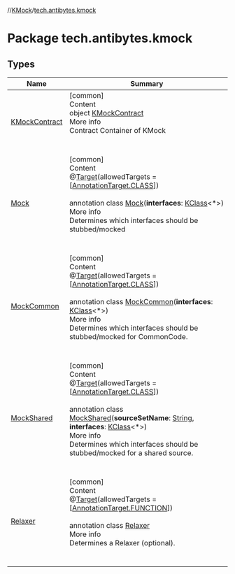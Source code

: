 //[KMock](../../index.md)/[tech.antibytes.kmock](index.md)



# Package tech.antibytes.kmock


## Types

|  Name |  Summary |
|---|---|
| <a name="tech.antibytes.kmock/KMockContract///PointingToDeclaration/"></a>[KMockContract](-k-mock-contract/index.md)| <a name="tech.antibytes.kmock/KMockContract///PointingToDeclaration/"></a>[common]  <br>Content  <br>object [KMockContract](-k-mock-contract/index.md)  <br>More info  <br>Contract Container of KMock  <br><br><br>|
| <a name="tech.antibytes.kmock/Mock///PointingToDeclaration/"></a>[Mock](-mock/index.md)| <a name="tech.antibytes.kmock/Mock///PointingToDeclaration/"></a>[common]  <br>Content  <br>@[Target](https://kotlinlang.org/api/latest/jvm/stdlib/kotlin.annotation/-target/index.html)(allowedTargets = [[AnnotationTarget.CLASS](https://kotlinlang.org/api/latest/jvm/stdlib/kotlin.annotation/-annotation-target/-c-l-a-s-s/index.html)])  <br>  <br>annotation class [Mock](-mock/index.md)(**interfaces**: [KClass](https://kotlinlang.org/api/latest/jvm/stdlib/kotlin.reflect/-k-class/index.html)<*>)  <br>More info  <br>Determines which interfaces should be stubbed/mocked  <br><br><br>|
| <a name="tech.antibytes.kmock/MockCommon///PointingToDeclaration/"></a>[MockCommon](-mock-common/index.md)| <a name="tech.antibytes.kmock/MockCommon///PointingToDeclaration/"></a>[common]  <br>Content  <br>@[Target](https://kotlinlang.org/api/latest/jvm/stdlib/kotlin.annotation/-target/index.html)(allowedTargets = [[AnnotationTarget.CLASS](https://kotlinlang.org/api/latest/jvm/stdlib/kotlin.annotation/-annotation-target/-c-l-a-s-s/index.html)])  <br>  <br>annotation class [MockCommon](-mock-common/index.md)(**interfaces**: [KClass](https://kotlinlang.org/api/latest/jvm/stdlib/kotlin.reflect/-k-class/index.html)<*>)  <br>More info  <br>Determines which interfaces should be stubbed/mocked for CommonCode.  <br><br><br>|
| <a name="tech.antibytes.kmock/MockShared///PointingToDeclaration/"></a>[MockShared](-mock-shared/index.md)| <a name="tech.antibytes.kmock/MockShared///PointingToDeclaration/"></a>[common]  <br>Content  <br>@[Target](https://kotlinlang.org/api/latest/jvm/stdlib/kotlin.annotation/-target/index.html)(allowedTargets = [[AnnotationTarget.CLASS](https://kotlinlang.org/api/latest/jvm/stdlib/kotlin.annotation/-annotation-target/-c-l-a-s-s/index.html)])  <br>  <br>annotation class [MockShared](-mock-shared/index.md)(**sourceSetName**: [String](https://kotlinlang.org/api/latest/jvm/stdlib/kotlin/-string/index.html), **interfaces**: [KClass](https://kotlinlang.org/api/latest/jvm/stdlib/kotlin.reflect/-k-class/index.html)<*>)  <br>More info  <br>Determines which interfaces should be stubbed/mocked for a shared source.  <br><br><br>|
| <a name="tech.antibytes.kmock/Relaxer///PointingToDeclaration/"></a>[Relaxer](-relaxer/index.md)| <a name="tech.antibytes.kmock/Relaxer///PointingToDeclaration/"></a>[common]  <br>Content  <br>@[Target](https://kotlinlang.org/api/latest/jvm/stdlib/kotlin.annotation/-target/index.html)(allowedTargets = [[AnnotationTarget.FUNCTION](https://kotlinlang.org/api/latest/jvm/stdlib/kotlin.annotation/-annotation-target/-f-u-n-c-t-i-o-n/index.html)])  <br>  <br>annotation class [Relaxer](-relaxer/index.md)  <br>More info  <br>Determines a Relaxer (optional).  <br><br><br>|
